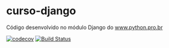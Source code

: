 # curso-django
Código desenvolvido no módulo Django do www.python.pro.br

[![codecov](https://codecov.io/gh/jeversonluis/curso-django/branch/master/graph/badge.svg?token=zH2vibYWbm)](https://codecov.io/gh/jeversonluis/curso-django)
[![Build Status](https://travis-ci.org/jeversonluis/curso-django.svg?branch=main)](https://travis-ci.org/jeversonluis/curso-django)

